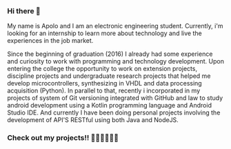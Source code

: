 ### Hi there 👋

<!--
**ApoloLopes/ApoloLopes** is a ✨ _special_ ✨ repository because its `README.md` (this file) appears on your GitHub profile.

Here are some ideas to get you started:


- 🔭 I’m currently working on ...
- 🌱 I’m currently learning ...
- 👯 I’m looking to collaborate on ...
- 🤔 I’m looking for help with ...
- 💬 Ask me about ...
- 📫 How to reach me: ...
- 😄 Pronouns: ...
- ⚡ Fun fact: ...
-->

My name is Apolo and I am an electronic engineering student. Currently, i'm looking for an internship to learn more about technology and live the experiences in the job market.

Since the beginning of graduation (2016) I already had some experience and curiosity to
work with programming and technology development. Upon entering the
college the opportunity to work on extension projects, discipline projects and undergraduate research projects that helped me develop
microcontrollers, synthesizing in VHDL and data processing acquisition (Python). In
parallel to that, recently i incorporated in my projects of system of
Git versioning integrated with GitHub and law to study android development
using a Kotlin programming language and Android Studio IDE. And currently I have been doing personal projects involving the development of API'S RESTful using both Java and NodeJS.

### Check out my projects!! 🔭🔭🔭😄😄😄

